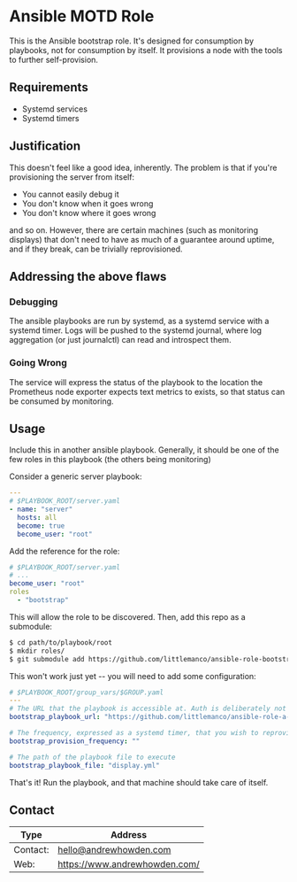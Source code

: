 # Ansible MOTD Role

This is the Ansible bootstrap role. It's designed for consumption by playbooks, not for consumption by itself.
It provisions a node with the tools to further self-provision.

## Requirements

- Systemd services
- Systemd timers

## Justification

This doesn't feel like a good idea, inherently. The problem is that if you're provisioning the server from itself:

- You cannot easily debug it
- You don't know when it goes wrong
- You don't know where it goes wrong

and so on. However, there are certain machines (such as monitoring displays) that don't need to have as much of a
guarantee around uptime, and if they break, can be trivially reprovisioned.

## Addressing the above flaws

### Debugging

The ansible playbooks are run by systemd, as a systemd service with a systemd timer. Logs will be pushed to the 
systemd journal, where log aggregation (or just journalctl) can read and introspect them. 

### Going Wrong

The service will express the status of the playbook to the location the Prometheus node exporter expects text metrics 
to exists, so that status can be consumed by monitoring.

## Usage

Include this in another ansible playbook. Generally, it should be one of the few roles in this playbook (the others
being monitoring)

Consider a generic server playbook:

```yaml
---
# $PLAYBOOK_ROOT/server.yaml
- name: "server"
  hosts: all
  become: true
  become_user: "root"
```

Add the reference for the role:

```yaml
# $PLAYBOOK_ROOT/server.yaml
# ...
become_user: "root"
roles
  - "bootstrap"
```

This will allow the role to be discovered. Then, add this repo as a submodule:

```bash
$ cd path/to/playbook/root
$ mkdir roles/
$ git submodule add https://github.com/littlemanco/ansible-role-bootstrap roles/bootstrap
```

This won't work just yet -- you will need to add some configuration:

```yaml
# $PLAYBOOK_ROOT/group_vars/$GROUP.yaml
---
# The URL that the playbook is accessible at. Auth is deliberately not handled by this role; do it in another.
bootstrap_playbook_url: "https://github.com/littlemanco/ansible-role-a-playbook"

# The frequency, expressed as a systemd timer, that you wish to reprovision. Suggestion would be every 15 minutes.
bootstrap_provision_frequency: ""

# The path of the playbook file to execute
bootstrap_playbook_file: "display.yml"
```

That's it! Run the playbook, and that machine should take care of itself.

## Contact

| Type     | Address                       |
|----------|-------------------------------|
| Contact: | hello@andrewhowden.com        |
| Web:     | https://www.andrewhowden.com/ |
